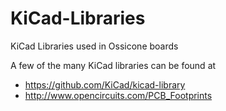 # KiCad-Libraries
KiCad Libraries used in Ossicone boards

A few of the many KiCad libraries can be found at
* https://github.com/KiCad/kicad-library
* http://www.opencircuits.com/PCB_Footprints
